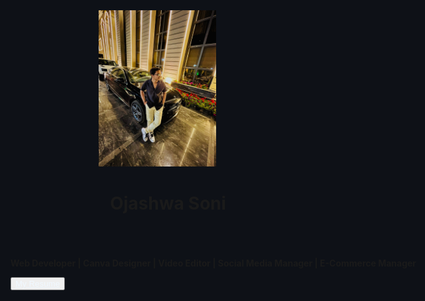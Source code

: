 <!DOCTYPE html>
<html lang="en" style="background-color: #0e1117;">
<head>
    <meta charset="UTF-8">
    <meta name="viewport" content="width=device-width, initial-scale=1.0">
    <link rel="stylesheet" href="style.css">
    <title>Ojashwa Soni </title>
</head>
<body>
       <img src="ME.jpeg" alt="" height="250px" style="margin-left  :28%;" id="me" >
       <h1 class="name" style="text-align: center;" >Ojashwa Soni</h1>
            <div style="width: 1000px;">
                <p id="p1" style=" margin-top: 70px;"><b>Web Developer | Canva Designer | Video Editor | Social Media Manager | E-Commerce Manager</b></p>
                <button id="resume" style="text-align: center;" ><a href="Resume.pdf" style="color: aliceblue;">My Resume</a></button>
            </div>


   
</body>
</html>


